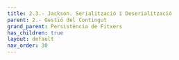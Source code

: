 ```yaml
---
title: 2.3.- Jackson. Serialització i Deserialització
parent: 2.- Gestió del Contingut
grand_parent: Persistència de Fitxers
has_children: true
layout: default
nav_order: 30
---
```

